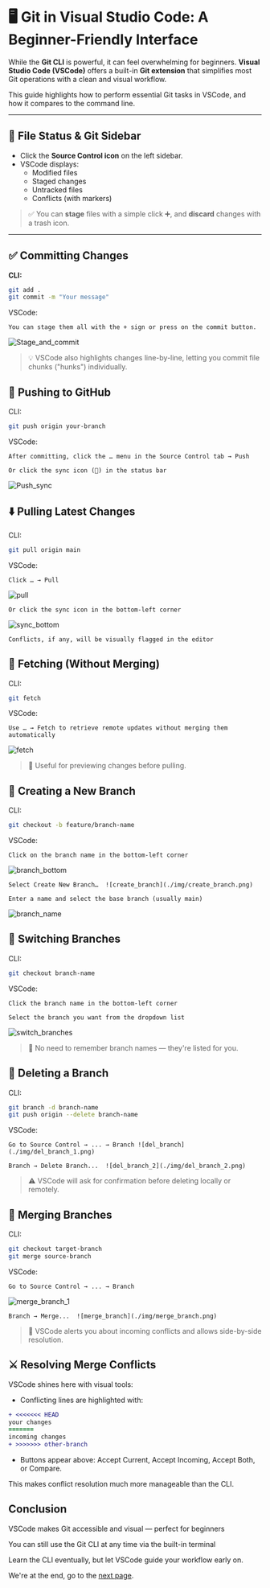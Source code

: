 # 🖥️ Git in Visual Studio Code: A Beginner-Friendly Interface

While the **Git CLI** is powerful, it can feel overwhelming for beginners.
**Visual Studio Code (VSCode)** offers a built-in **Git extension** that
simplifies most Git operations with a clean and visual workflow.

This guide highlights how to perform essential Git tasks in VSCode, and how it
compares to the command line.

---

## 📄 File Status & Git Sidebar

- Click the **Source Control icon** on the left sidebar.
- VSCode displays:
  - Modified files
  - Staged changes
  - Untracked files
  - Conflicts (with markers)

> ✅ You can **stage** files with a simple click ➕, and **discard** changes
> with a trash icon.

---

## ✅ Committing Changes

**CLI:**

```bash
git add .
git commit -m "Your message"
```

VSCode:

```text
You can stage them all with the + sign or press on the commit button.
```

![Stage_and_commit](./img/stage_and_commit.png)

> 💡 VSCode also highlights changes line-by-line, letting you commit file chunks
> ("hunks") individually.

## 🚀 Pushing to GitHub

CLI:

```bash
git push origin your-branch
```

VSCode:

```text
After committing, click the … menu in the Source Control tab → Push

Or click the sync icon (🔄) in the status bar
```

![Push_sync](./img/push_sync.png)

## ⬇️ Pulling Latest Changes

CLI:

```bash
git pull origin main
```

VSCode:

```text
Click … → Pull
```

![pull](./img/pull.png)

```text
Or click the sync icon in the bottom-left corner
```

![sync_bottom](./img/sync_bottom.png)

```text
Conflicts, if any, will be visually flagged in the editor
```

## 🔄 Fetching (Without Merging)

CLI:

```bash
git fetch
```

VSCode:

```text
Use … → Fetch to retrieve remote updates without merging them automatically
```

![fetch](./img/fetch.png)

> 🧠 Useful for previewing changes before pulling.

## 🌿 Creating a New Branch

CLI:

```bash
git checkout -b feature/branch-name
```

VSCode:

```text
Click on the branch name in the bottom-left corner
```

![branch_bottom](./img/branch_bottom.png)

```text
Select Create New Branch…  ![create_branch](./img/create_branch.png)

Enter a name and select the base branch (usually main)
```

![branch_name](./img/branch_name.png)

## 🔁 Switching Branches

CLI:

```bash
git checkout branch-name
```

VSCode:

```text
Click the branch name in the bottom-left corner

Select the branch you want from the dropdown list
```

![switch_branches](./img/switch_branches.png)

> 🔄 No need to remember branch names — they're listed for you.

## 🧹 Deleting a Branch

CLI:

```bash
git branch -d branch-name
git push origin --delete branch-name
```

VSCode:

```text
Go to Source Control → ... → Branch ![del_branch](./img/del_branch_1.png)

Branch → Delete Branch...  ![del_branch_2](./img/del_branch_2.png)
```

> ⚠️ VSCode will ask for confirmation before deleting locally or remotely.

## 🔀 Merging Branches

CLI:

```bash
git checkout target-branch
git merge source-branch
```

VSCode:

```text
Go to Source Control → ... → Branch
```

![merge_branch_1](./img/del_branch_1.png)

```text
Branch → Merge...  ![merge_branch](./img/merge_branch.png)
```

> 📌 VSCode alerts you about incoming conflicts and allows side-by-side
> resolution.

## ⚔️ Resolving Merge Conflicts

VSCode shines here with visual tools:

- Conflicting lines are highlighted with:

```diff
+ <<<<<<< HEAD
your changes
=======
incoming changes
+ >>>>>>> other-branch
```

- Buttons appear above: Accept Current, Accept Incoming, Accept Both, or
  Compare.

This makes conflict resolution much more manageable than the CLI.

## Conclusion

VSCode makes Git accessible and visual — perfect for beginners

You can still use the Git CLI at any time via the built-in terminal

Learn the CLI eventually, but let VSCode guide your workflow early on.

We're at the end, go to the [next page](./git_complete.md).
